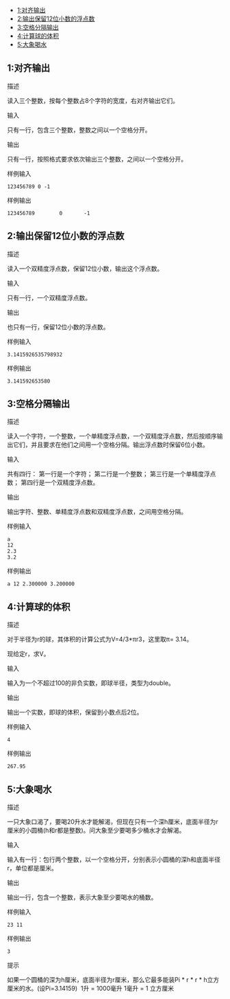<!-- MarkdownTOC -->

- [1:对齐输出](#1对齐输出)
- [2:输出保留12位小数的浮点数](#2输出保留12位小数的浮点数)
- [3:空格分隔输出](#3空格分隔输出)
- [4:计算球的体积](#4计算球的体积)
- [5:大象喝水](#5大象喝水)

<!-- /MarkdownTOC -->


<a name="1对齐输出"></a>
## 1:对齐输出

描述

读入三个整数，按每个整数占8个字符的宽度，右对齐输出它们。

输入

只有一行，包含三个整数，整数之间以一个空格分开。

输出

只有一行，按照格式要求依次输出三个整数，之间以一个空格分开。

样例输入

```
123456789 0 -1
```

样例输出

```
123456789        0       -1
```

<a name="2输出保留12位小数的浮点数"></a>
## 2:输出保留12位小数的浮点数

描述

读入一个双精度浮点数，保留12位小数，输出这个浮点数。

输入

只有一行，一个双精度浮点数。

输出

也只有一行，保留12位小数的浮点数。

样例输入

```
3.1415926535798932
```

样例输出

```
3.141592653580
```

<a name="3空格分隔输出"></a>
## 3:空格分隔输出

描述

读入一个字符，一个整数，一个单精度浮点数，一个双精度浮点数，然后按顺序输出它们，并且要求在他们之间用一个空格分隔。输出浮点数时保留6位小数。

输入

共有四行：
第一行是一个字符；
第二行是一个整数；
第三行是一个单精度浮点数；
第四行是一个双精度浮点数。

输出

输出字符、整数、单精度浮点数和双精度浮点数，之间用空格分隔。

样例输入

```
a
12
2.3
3.2
```

样例输出

```
a 12 2.300000 3.200000
```

<a name="4计算球的体积"></a>
## 4:计算球的体积

描述

对于半径为r的球，其体积的计算公式为V=4/3*πr3，这里取π= 3.14。

现给定r，求V。

输入

输入为一个不超过100的非负实数，即球半径，类型为double。

输出

输出一个实数，即球的体积，保留到小数点后2位。

样例输入

```
4
```

样例输出

```
267.95
```

<a name="5大象喝水"></a>
## 5:大象喝水

描述

一只大象口渴了，要喝20升水才能解渴，但现在只有一个深h厘米，底面半径为r厘米的小圆桶(h和r都是整数)。问大象至少要喝多少桶水才会解渴。

输入

输入有一行：包行两个整数，以一个空格分开，分别表示小圆桶的深h和底面半径r，单位都是厘米。

输出

输出一行，包含一个整数，表示大象至少要喝水的桶数。

样例输入

```
23 11
```

样例输出

```
3
```

提示

如果一个圆桶的深为h厘米，底面半径为r厘米，那么它最多能装Pi * r * r * h立方厘米的水。(设Pi=3.14159) 
1升 = 1000毫升
1毫升 = 1 立方厘米



